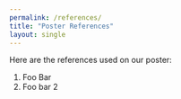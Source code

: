 ```yaml
---
permalink: /references/
title: "Poster References"
layout: single
---
```


Here are the references used on our poster:

1. Foo Bar
1. Foo bar 2